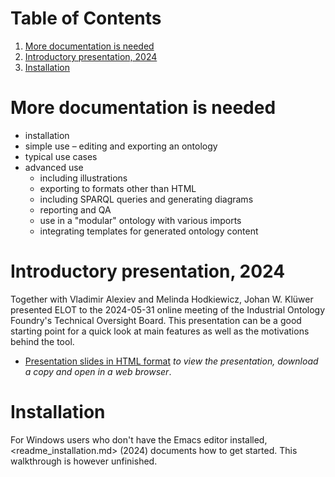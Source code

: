 
# Table of Contents

1.  [More documentation is needed](#orga1ab800)
2.  [Introductory presentation, 2024](#org0c41e28)
3.  [Installation](#orgf7a5b53)



<a id="orga1ab800"></a>

# More documentation is needed

-   installation
-   simple use &#x2013; editing and exporting an ontology
-   typical use cases
-   advanced use
    -   including illustrations
    -   exporting to formats other than HTML
    -   including SPARQL queries and generating diagrams
    -   reporting and QA
    -   use in a "modular" ontology with various imports
    -   integrating templates for generated ontology content


<a id="org0c41e28"></a>

# Introductory presentation, 2024

Together with Vladimir Alexiev and Melinda Hodkiewicz, Johan W. Klüwer presented ELOT to the 2024-05-31 online meeting of the Industrial Ontology Foundry's Technical Oversight Board.
This presentation can be a good starting point for a quick look at main features as well as the motivations behind the tool.

-   [Presentation slides in HTML format](20240525T181908--elot-presented-to-iof-tob__elot_emacs_iof.html) *to view the presentation, download a copy and open in a web browser*.


<a id="orgf7a5b53"></a>

# Installation

For Windows users who don't have the Emacs editor installed, <readme_installation.md> (2024) documents how to get started. This walkthrough is however unfinished.

